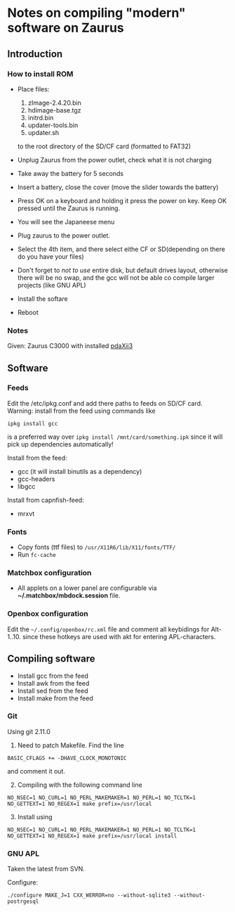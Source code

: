 # Notes on compiling "modern" software on Zaurus 

## Introduction

### How to install ROM
- Place files:
  1. zImage-2.4.20.bin
  1. hdimage-base.tgz
  1. initrd.bin
  1. updater-tools.bin
  1. updater.sh
  
  to the root directory of the SD/CF card (formatted to FAT32)
- Unplug Zaurus from the power outlet, check what it is not charging
- Take away the battery for 5 seconds
- Insert a battery, close the cover (move the slider towards the battery)
- Press OK on a keyboard and holding it press the power on key. Keep OK pressed until the Zaurus is running.
- You will see the Japaneese menu
- Plug zaurus to the power outlet.
- Select the 4th item, and there select eithe CF or SD(depending on there do you have your files)
- Don't forget to *not to use* entire disk, but default drives layout, otherwise there will be no swap, and the gcc will not be able co compile larger projects (like GNU APL)
- Install the softare
- Reboot

### Notes

Given: Zaurus C3000 with installed [pdaXii3](http://www.users.on.net/~hluc/myZaurus/pdaxii13.html)


## Software
### Feeds

Edit the /etc/ipkg.conf and add there paths to feeds on SD/CF card.
Warning: install from the feed using commands like
```
ipkg install gcc
```
is a preferred way over ```ipkg install /mnt/card/something.ipk``` since it will pick up dependencies automatically!

Install from the feed:
- gcc (it will install binutils as a dependency)
- gcc-headers
- libgcc

Install from capnfish-feed:
- mrxvt

### Fonts
- Copy fonts (ttf files) to ```/usr/X11R6/lib/X11/fonts/TTF/```
- Run ```fc-cache```

### Matchbox configuration
- All applets on a lower panel are configurable via **~/.matchbox/mbdock.session** file.

### Openbox configuration
Edit the ```~/.config/openbox/rc.xml``` file and comment all keybidings for Alt-1..10. since these hotkeys are used with akt for entering APL-characters.

## Compiling software
- Install gcc from the feed
- Install awk from the feed
- Install sed from the feed
- Install make from the feed

### Git

Using git 2.11.0

1. Need to patch Makefile. Find the line 

  ```
  BASIC_CFLAGS += -DHAVE_CLOCK_MONOTONIC
  ```
  
  and comment it out.

2. Compiling with the following command line

  ```
  NO_NSEC=1 NO_CURL=1 NO_PERL_MAKEMAKER=1 NO_PERL=1 NO_TCLTK=1 NO_GETTEXT=1 NO_REGEX=1 make prefix=/usr/local
  ```

3. Install using 

  ```
  NO_NSEC=1 NO_CURL=1 NO_PERL_MAKEMAKER=1 NO_PERL=1 NO_TCLTK=1 NO_GETTEXT=1 NO_REGEX=1 make prefix=/usr/local install
  ```


### GNU APL
Taken the latest from SVN.

Configure:

```
./configure MAKE_J=1 CXX_WERROR=no --without-sqlite3 --without-postrgesql 
```

